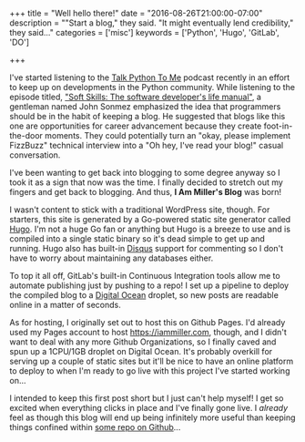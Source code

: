 +++
title = "Well hello there!"
date = "2016-08-26T21:00:00-07:00"
description = "\"Start a blog,\" they said. \"It might eventually lend credibility,\" they said..."
categories = ['misc']
keywords = ['Python', 'Hugo', 'GitLab', 'DO']

+++

I've started listening to the [Talk Python To Me](https://talkpython.fm/) podcast recently in an effort to keep up on developments in the Python community. While listening to the episode titled, ["Soft Skills: The software developer's life manual"](http://pca.st/4fc8), a gentleman named John Sonmez emphasized the idea that programmers should be in the habit of keeping a blog. He suggested that blogs like this one are opportunities for career advancement because they create foot-in-the-door moments. They could potentially turn an "okay, please implement FizzBuzz" technical interview into a "Oh hey, I've read your blog!" casual conversation.

I've been wanting to get back into blogging to some degree anyway so I took it as a sign that now was the time. I finally decided to stretch out my fingers and get back to blogging. And thus, **I Am Miller's Blog** was born!

I wasn't content to stick with a traditional WordPress site, though. For starters, this site is generated by a Go-powered static site generator called [Hugo](http://gohugo.io/). I'm not a huge Go fan or anything but Hugo is a breeze to use and is compiled into a single static binary so it's dead simple to get up and running. Hugo also has built-in [Disqus](https://i-am-millers-blog.disqus.com) support for commenting so I don't have to worry about maintaining any databases either.

To top it all off, GitLab's built-in Continuous Integration tools allow me to automate publishing just by pushing to a repo! I set up a pipeline to deploy the compiled blog to a [Digital Ocean](https://m.do.co/c/63ad676462a1) droplet, so new posts are readable online in a matter of seconds.

As for hosting, I originally set out to host this on Github Pages. I'd already used my Pages account to host https://iammiller.com, though, and I didn't want to deal with any more Github Organizations, so I finally caved and spun up a 1CPU/1GB droplet on Digital Ocean. It's probably overkill for serving up a couple of static sites but it'll be nice to have an online platform to deploy to when I'm ready to go live with this project I've started working on...

I intended to keep this first post short but I just can't help myself! I get so excited when everything clicks in place and I've finally gone live. I _already_ feel as though this blog will end up being infinitely more useful than keeping things confined within [some repo on Github](https://github.com/MasterKale/IAmDocumentation)...
